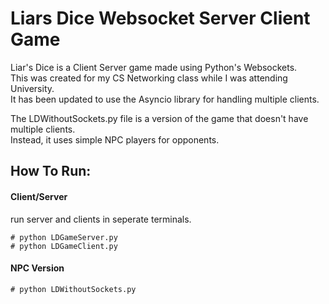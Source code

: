 # Liars Dice Websocket Server Client Game

Liar's Dice is a Client Server game made using Python's Websockets.  
This was created for my CS Networking class while I was attending University.  
It has been updated to use the Asyncio library for handling multiple clients.  

The LDWithoutSockets.py file is a version of the game that doesn't have multiple clients.   
Instead, it uses simple NPC players for opponents.  

##  How To Run:
#### Client/Server
run server and clients in seperate terminals.  

    # python LDGameServer.py
    # python LDGameClient.py

#### NPC Version
    # python LDWithoutSockets.py  


